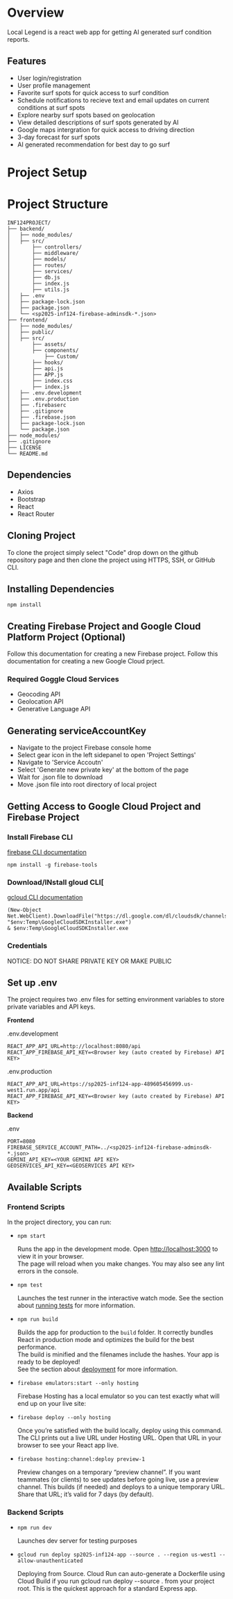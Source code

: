 # Overview
Local Legend is a react web app for getting AI generated surf condition reports.

## Features
* User login/registration
* User profile management
* Favorite surf spots for quick access to surf condition 
* Schedule notifications to recieve text and email updates on current conditions at surf spots
* Explore nearby surf spots based on geolocation
* View detailed descriptions of surf spots generated by AI
* Google maps intergration for quick access to driving direction
* 3-day forecast for surf spots
* AI generated recommendation for best day to go surf

# Project Setup

# Project Structure
```
INF124PROJECT/
├── backend/
│   ├── node_modules/
│   ├── src/
│       ├── controllers/
│       ├── middleware/
│       ├── models/
│       ├── routes/
│       ├── services/
│       ├── db.js
│       ├── index.js
│       ├── utils.js
│   ├── .env
│   ├── package-lock.json
│   ├── package.json
│   └── <sp2025-inf124-firebase-adminsdk-*.json>
├── frontend/
│   ├── node_modules/
│   ├── public/
│   ├── src/
│       ├── assets/
│       ├── components/
│           ├── Custom/
│       ├── hooks/
│       ├── api.js
│       ├── APP.js
│       ├── index.css
│       ├── index.js
│   ├── .env.development
│   ├── .env.production
│   ├── .firebaserc
│   ├── .gitignore
│   ├── .firebase.json
│   ├── package-lock.json
│   └── package.json
├── node_modules/
├── .gitignore
├── LICENSE
└── README.md 
```

## Dependencies 
* Axios
* Bootstrap
* React
* React Router

## Cloning Project
To clone the project simply select "Code" drop down on the github repository page and then clone the project using HTTPS, SSH, or GitHub CLI.

## Installing Dependencies
`npm install`

## Creating Firebase Project and Google Cloud Platform Project (Optional)
Follow this documentation for creating a new Firebase project. 
Follow this documentation for creating a new Google Cloud prject.

### Required Goggle Cloud Services
* Geocoding API
* Geolocation API
* Generative Language API

## Generating serviceAccountKey
* Navigate to the project Firebase console home
* Select gear icon in the left sidepanel to open 'Project Settings'
* Navigate to 'Service Accoutn'
* Select 'Generate new private key' at the bottom of the page
* Wait for .json file to download
* Move .json file into root directory of local project

## Getting Access to Google Cloud Project and Firebase Project

### Install Firebase CLI
[firebase CLI documentation](https://firebase.google.com/docs/cli#windows-npm)

`npm install -g firebase-tools`

### Download/INstall gloud CLI[
[gcloud CLI documentation](https://cloud.google.com/sdk/docs/install)

```
(New-Object Net.WebClient).DownloadFile("https://dl.google.com/dl/cloudsdk/channels/rapid/GoogleCloudSDKInstaller.exe", "$env:Temp\GoogleCloudSDKInstaller.exe")
& $env:Temp\GoogleCloudSDKInstaller.exe
```

### Credentials 

NOTICE: DO NOT SHARE PRIVATE KEY OR MAKE PUBLIC 

## Set up .env
The project requires two .env files for setting environment variables to store private variables and API keys. 

**Frontend**

.env.development
````
REACT_APP_API_URL=http://localhost:8080/api
REACT_APP_FIREBASE_API_KEY=<Browser key (auto created by Firebase) API KEY>
````

.env.production
````
REACT_APP_API_URL=https://sp2025-inf124-app-489605456999.us-west1.run.app/api
REACT_APP_FIREBASE_API_KEY=<Browser key (auto created by Firebase) API KEY>
````
**Backend**

.env
````
PORT=8080
FIREBASE_SERVICE_ACCOUNT_PATH=../<sp2025-inf124-firebase-adminsdk-*.json>
GEMINI_API_KEY=<YOUR GEMINI API KEY>
GEOSERVICES_API_KEY=<GEOSERVICES API KEY>
````
## Available Scripts
### Frontend Scripts
In the project directory, you can run:
* `npm start`

    Runs the app in the development mode. Open [http://localhost:3000](http://localhost:3000) to view it in your browser.\
    The page will reload when you make changes. You may also see any lint errors in the console.
* `npm test`

    Launches the test runner in the interactive watch mode. See the section about [running tests](https://facebook.github.io/create-react-app/docs/running-tests) for more information.
* `npm run build` 

    Builds the app for production to the `build` folder. It correctly bundles React in production mode and optimizes the build for the best performance.\
    The build is minified and the filenames include the hashes. Your app is ready to be deployed!\
    See the section about [deployment](https://facebook.github.io/create-react-app/docs/deployment) for more information.
  
* `firebase emulators:start --only hosting`

     Firebase Hosting has a local emulator so you can test exactly what will end up on your live site:

* `firebase deploy --only hosting`

    Once you’re satisfied with the build locally, deploy using this command. The CLI prints out a live URL under Hosting URL. Open that URL in your browser to see your React app live.   

* `firebase hosting:channel:deploy preview-1`

    Preview changes on a temporary “preview channel”. If you want teammates (or clients) to see updates before going live, use a preview channel.
    This builds (if needed) and deploys to a unique temporary URL. Share that URL; it’s valid for 7 days (by default).
    

### Backend Scripts
* `npm run dev`

    Launches dev server for testing purposes

* `gcloud run deploy sp2025-inf124-app --source . --region us-west1 --allow-unauthenticated`

    Deploying from Source. Cloud Run can auto-generate a Dockerfile using Cloud Build if you run gcloud run deploy --source . from your project root. 
    This is the quickest approach for a standard Express app.
